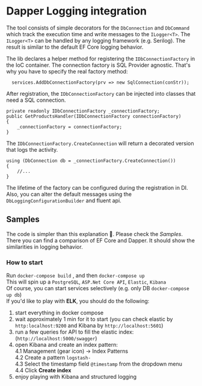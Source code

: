 # Dapper Logging integration

The tool consists of simple decorators for the `DbConnection` and `DbCommand` which track the execution time and write messages to the `ILogger<T>`. The `ILogger<T>` can be handled by any logging framework (e.g. Serilog).
The result is similar to the default EF Core logging behavior.

The lib declares a helper method for registering the `IDbConnectionFactory` in the IoC container.
The connection factory is SQL Provider agnostic. That's why you have to specify the real factory method:
```
  services.AddDbConnectionFactory(prv => new SqlConnection(conStr)); 
```
After registration, the `IDbConnectionFactory` can be injected into classes that need a SQL connection.  
```
private readonly IDbConnectionFactory _connectionFactory;
public GetProductsHandler(IDbConnectionFactory connectionFactory)
{
    _connectionFactory = connectionFactory;
}
```
The `IDbConnectionFactory.CreateConnection` will return a decorated version that logs the activity.  
```
using (DbConnection db = _connectionFactory.CreateConnection())
{
    //...
}
```
The lifetime of the factory can be configured during the registration in DI.  
Also, you can alter the default messages using the `DbLoggingConfigurationBuilder` and fluent api.

## Samples

The code is simpler than this explanation 🙂. Please check the _Samples_.  
There you can find a comparison of EF Core and Dapper. It should show the similarities in logging behavior.

### How to start

Run `docker-compose build` , and then `docker-compose up`  
This will spin up a `PostgreSQL`, `ASP.Net Core API`, `Elastic`, `Kibana`  
Of course, you can start services selectively (e.g. only DB `docker-compose up db`)  
If you'd like to play with **ELK**, you should do the following:
1. start everything in docker compose
2. wait approximately 1 min for it to start 
    (you can check elastic by `http:localhost:9200` and Kibana by `http://localhost:5601`)
3. run a few queries for API to fill the elastic index:
    (`http://localhost:5000/swagger`)
4. open Kibana and create an index pattern:  
    4.1 Management (gear icon) -> Index Patterns  
    4.2 Create a pattern `logstash-`  
    4.3 Select the timestamp field `@timestamp` from the dropdown menu  
    4.4 Click **Create index**  
5. enjoy playing with Kibana and structured logging